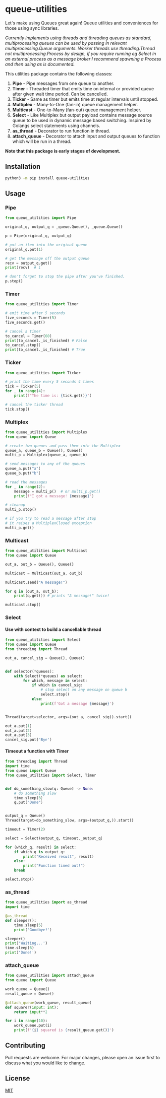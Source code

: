 # queue-utilities

Let's make using Queues great again! Queue utilities and conveniences for those using sync libraries.

_Currently implements using threads and threading queues as standard, multiprocessing queues can be used by passing in relevant multiprocessing.Queue arguments. Worker threads use threading.Thread not multiprocessing.Process by design, if you require running eg Select in an external process as a message broker I recommend spawning a Process and then using as is documented._

This utilities package contains the following classes:

1. **Pipe** - Pipe messages from one queue to another.
2. **Timer** - Threaded timer that emits time on internal or provided queue after given wait time period. Can be cancelled.
3. **Ticker** - Same as timer but emits time at regular intervals until stopped.
4. **Multiplex** - Many-to-One (fan-in) queue management helper.
5. **Multicast** - One-to-Many (fan-out) queue management helper.
6. **Select** - Like Multiplex but output payload contains message source queue to be used in dynamic message based switching. Inspired by Golangs select statements using channels.
7. **as_thread** - Decorator to run function in thread.
8. **attach_queue** - Decorator to attach input and output queues to function which will be run in a thread.

**Note that this package is early stages of development.**

## Installation

```bash
python3 -m pip install queue-utilities
```

## Usage

### Pipe

```python
from queue_utilities import Pipe

original_q, output_q = _queue.Queue(), _queue.Queue()

p = Pipe(original_q, output_q)

# put an item into the original queue
original_q.put(1)

# get the message off the output queue
recv = output_q.get()
print(recv)  # 1

# don't forget to stop the pipe after you've finished.
p.stop()
```

### Timer

```python
from queue_utilities import Timer

# emit time after 5 seconds
five_seconds = Timer(5)
five_seconds.get()

# cancel a timer
to_cancel = Timer(60)
print(to_cancel._is_finished) # False
to_cancel.stop()
print(to_cancel._is_finished) # True

```

### Ticker

```python
from queue_utilities import Ticker

# print the time every 5 seconds 4 times
tick = Ticker(5)
for _ in range(4):
    print(f"The time is: {tick.get()}")

# cancel the ticker thread
tick.stop()

```

### Multiplex

```python
from queue_utilities import Multiplex
from queue import Queue

# create two queues and pass them into the Multiplex
queue_a, queue_b = Queue(), Queue()
multi_p = Multiplex(queue_a, queue_b)

# send messages to any of the queues
queue_a.put("a")
queue_b.put("b")

# read the messages
for _ in range(2):
    message = multi_p()  # or multi_p.get()
    print(f"I got a message! {message}")

# cleanup
multi_p.stop()

# if you try to read a message after stop
# it raises a MultiplexClosed exception
multi_p.get()

```

### Multicast

```python
from queue_utilities import Multicast
from queue import Queue

out_a, out_b = Queue(), Queue()

multicast = Multicast(out_a, out_b)

multicast.send("A message!")

for q in (out_a, out_b):
    print(q.get()) # prints "A message!" twice!

multicast.stop()
```

### Select

#### Use with context to build a cancellable thread

```python
from queue_utilities import Select
from queue import Queue
from threading import Thread

out_a, cancel_sig = Queue(), Queue()


def selector(*queues):
    with Select(*queues) as select:
        for which, message in select:
            if which is cancel_sig:
                # stop select on any message on queue b
                select.stop()
            else:
                print(f'Got a message {message}')


Thread(target=selector, args=(out_a, cancel_sig)).start()

out_a.put(1)
out_a.put(2)
out_a.put(3)
cancel_sig.put('Bye')
```

#### Timeout a function with Timer

```python
from threading import Thread
import time
from queue import Queue
from queue_utilities import Select, Timer


def do_something_slow(q: Queue) -> None:
    # do something slow
    time.sleep(3)
    q.put("Done")


output_q = Queue()
Thread(target=do_something_slow, args=(output_q,)).start()

timeout = Timer(2)

select = Select(output_q, timeout._output_q)

for (which_q, result) in select:
    if which_q is output_q:
        print("Received result", result)
    else:
        print("Function timed out!")
    break

select.stop()
```

### as_thread

```python
from queue_utilities import as_thread
import time

@as_thread
def sleeper():
    time.sleep(5)
    print('Goodbye!')

sleeper()
print('Waiting...')
time.sleep(6)
print('Done!')

```

### attach_queue

```python
from queue_utilities import attach_queue
from queue import Queue

work_queue = Queue()
result_queue = Queue()

@attach_queue(work_queue, result_queue)
def squarer(input: int):
    return input**2

for i in range(10):
    work_queue.put(i)
    print(f'{i} squared is {result_queue.get()}')
```

## Contributing

Pull requests are welcome. For major changes, please open an issue first to discuss what you would like to change.

## License

[MIT](https://choosealicense.com/licenses/mit/)
